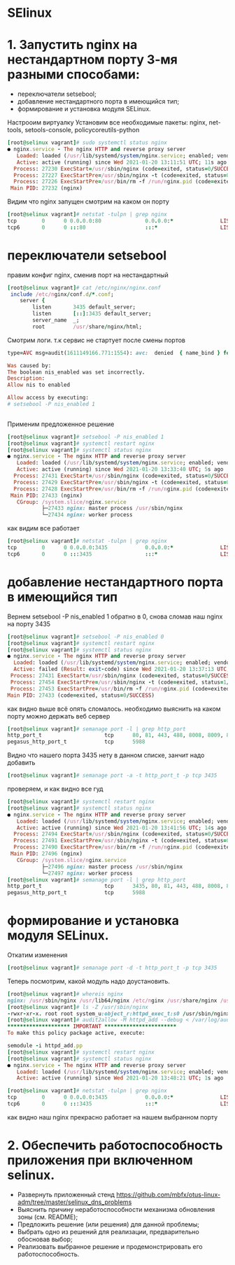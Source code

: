 # SElinux

# 1. Запустить nginx на нестандартном порту 3-мя разными способами:
- переключатели setsebool;
- добавление нестандартного порта в имеющийся тип;
- формирование и установка модуля SELinux.

Настрооим виртуалку
Установим все необходимые пакеты: nginx, net-tools, setools-console, policycoreutils-python
```ruby
[root@selinux vagrant]# sudo systemctl status nginx
● nginx.service - The nginx HTTP and reverse proxy server
   Loaded: loaded (/usr/lib/systemd/system/nginx.service; enabled; vendor preset: disabled)
   Active: active (running) since Wed 2021-01-20 13:11:51 UTC; 11s ago
  Process: 27230 ExecStart=/usr/sbin/nginx (code=exited, status=0/SUCCESS)
  Process: 27227 ExecStartPre=/usr/sbin/nginx -t (code=exited, status=0/SUCCESS)
  Process: 27226 ExecStartPre=/usr/bin/rm -f /run/nginx.pid (code=exited, status=0/SUCCESS)
 Main PID: 27232 (nginx)
 ```
 Видим что nginx запущен смотрим на каком он порту
 ```ruby
 [root@selinux vagrant]# netstat -tulpn | grep nginx
tcp        0      0 0.0.0.0:80              0.0.0.0:*               LISTEN      27232/nginx: master
tcp6       0      0 :::80                   :::*                    LISTEN      27232/nginx: master
```
# переключатели setsebool
правим конфиг nginx, сменив порт на нестандартный
```ruby
[root@selinux vagrant]# cat /etc/nginx/nginx.conf
 include /etc/nginx/conf.d/*.conf;
    server {
        listen       3435 default_server;
        listen       [::]:3435 default_server;
        server_name  _;
        root         /usr/share/nginx/html;
```
Смотрим логи. т.к сервис не стартует после смены портов
```ruby
type=AVC msg=audit(1611149166.771:1554): avc:  denied  { name_bind } for  pid=27408 comm="nginx" src=3435 scontext=system_u:system_r:httpd_t:s0 tcontext=system_u:object_r:unreserved_port_t:s0 tclass=tcp_socket permissive=0

Was caused by:
The boolean nis_enabled was set incorrectly.
Description:
Allow nis to enabled

Allow access by executing:
# setsebool -P nis_enabled 1
                
```
Применим предложенное решение 
```ruby
[root@selinux vagrant]# setsebool -P nis_enabled 1
[root@selinux vagrant]# systemctl restart nginx
[root@selinux vagrant]# systemctl status nginx
● nginx.service - The nginx HTTP and reverse proxy server
   Loaded: loaded (/usr/lib/systemd/system/nginx.service; enabled; vendor preset: disabled)
   Active: active (running) since Wed 2021-01-20 13:33:40 UTC; 5s ago
  Process: 27431 ExecStart=/usr/sbin/nginx (code=exited, status=0/SUCCESS)
  Process: 27429 ExecStartPre=/usr/sbin/nginx -t (code=exited, status=0/SUCCESS)
  Process: 27428 ExecStartPre=/usr/bin/rm -f /run/nginx.pid (code=exited, status=0/SUCCESS)
 Main PID: 27433 (nginx)
   CGroup: /system.slice/nginx.service
           ├─27433 nginx: master process /usr/sbin/nginx
           └─27434 nginx: worker process
```
как видим все работает
```ruby
[root@selinux vagrant]# netstat -tulpn | grep nginx
tcp        0      0 0.0.0.0:3435            0.0.0.0:*               LISTEN      27433/nginx: master
tcp6       0      0 :::3435                 :::*                    LISTEN      27433/nginx: master
```
 # добавление нестандартного порта в имеющийся тип
 Вернем setsebool -P nis_enabled 1 обратно в 0, снова сломав наш nginx на порту 3435
 ```ruby
 [root@selinux vagrant]# setsebool -P nis_enabled 0
 [root@selinux vagrant]# systemctl restart nginx
 [root@selinux vagrant]# systemctl status nginx
● nginx.service - The nginx HTTP and reverse proxy server
   Loaded: loaded (/usr/lib/systemd/system/nginx.service; enabled; vendor preset: disabled)
   Active: failed (Result: exit-code) since Wed 2021-01-20 13:37:13 UTC; 2s ago
  Process: 27431 ExecStart=/usr/sbin/nginx (code=exited, status=0/SUCCESS)
  Process: 27454 ExecStartPre=/usr/sbin/nginx -t (code=exited, status=1/FAILURE)
  Process: 27453 ExecStartPre=/usr/bin/rm -f /run/nginx.pid (code=exited, status=0/SUCCESS)
 Main PID: 27433 (code=exited, status=0/SUCCESS)
 ```
 как видно выше всё опять сломалось. необходимо выяснить на каком порту можно держать веб сервер
 ```ruby
 [root@selinux vagrant]# semanage port -l | grep http_port
http_port_t                    tcp      80, 81, 443, 488, 8008, 8009, 8443, 9000
pegasus_http_port_t            tcp      5988
```
Видно что нашего порта 3435 нету в данном списке, занчит надо добавить
```ruby
[root@selinux vagrant]# semanage port -a -t http_port_t -p tcp 3435
```
проверяем, и как видно все гуд
```ruby
[root@selinux vagrant]# systemctl restart nginx
[root@selinux vagrant]# systemctl status nginx
● nginx.service - The nginx HTTP and reverse proxy server
   Loaded: loaded (/usr/lib/systemd/system/nginx.service; enabled; vendor preset: disabled)
   Active: active (running) since Wed 2021-01-20 13:41:56 UTC; 14s ago
  Process: 27494 ExecStart=/usr/sbin/nginx (code=exited, status=0/SUCCESS)
  Process: 27491 ExecStartPre=/usr/sbin/nginx -t (code=exited, status=0/SUCCESS)
  Process: 27490 ExecStartPre=/usr/bin/rm -f /run/nginx.pid (code=exited, status=0/SUCCESS)
 Main PID: 27496 (nginx)
   CGroup: /system.slice/nginx.service
           ├─27496 nginx: master process /usr/sbin/nginx
           └─27497 nginx: worker process
[root@selinux vagrant]# semanage port -l | grep http_port
http_port_t                    tcp      3435, 80, 81, 443, 488, 8008, 8009, 8443, 9000
pegasus_http_port_t            tcp      5988
```
# формирование и установка модуля SELinux.
Откатим изменения
```ruby
[root@selinux vagrant]# semanage port -d -t http_port_t -p tcp 3435
```
Теперь посмотрим, какой модуль надо доустановить.
```ruby
[root@selinux vagrant]# whereis nginx
nginx: /usr/sbin/nginx /usr/lib64/nginx /etc/nginx /usr/share/nginx /usr/share/man/man3/nginx.3pm.gz /usr/share/man/man8/nginx.8.gz
[root@selinux vagrant]# ls -Z /usr/sbin/nginx
-rwxr-xr-x. root root system_u:object_r:httpd_exec_t:s0 /usr/sbin/nginx
[root@selinux vagrant]# audit2allow -M httpd_add --debug < /var/log/audit/audit.log
******************** IMPORTANT ***********************
To make this policy package active, execute:

semodule -i httpd_add.pp
[root@selinux vagrant]# systemctl restart nginx
[root@selinux vagrant]# systemctl status nginx
● nginx.service - The nginx HTTP and reverse proxy server
   Loaded: loaded (/usr/lib/systemd/system/nginx.service; enabled; vendor preset: disabled)
   Active: active (running) since Wed 2021-01-20 13:48:21 UTC; 1s ago

[root@selinux vagrant]# netstat -tulpn | grep nginx
tcp        0      0 0.0.0.0:3435            0.0.0.0:*               LISTEN      27549/nginx: master
tcp6       0      0 :::3435                 :::*                    LISTEN      27549/nginx: master

````
как видно наш nginx  прекрасно работает на нашем выбранном порту
# 2. Обеспечить работоспособность приложения при включенном selinux.
- Развернуть приложенный стенд
https://github.com/mbfx/otus-linux-adm/tree/master/selinux_dns_problems
- Выяснить причину неработоспособности механизма обновления зоны (см. README);
- Предложить решение (или решения) для данной проблемы;
- Выбрать одно из решений для реализации, предварительно обосновав выбор;
- Реализовать выбранное решение и продемонстрировать его работоспособность.

